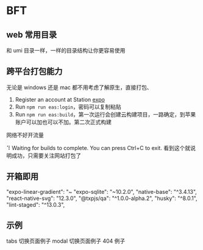 # BFT

## web 常用目录

和 umi 目录一样，一样的目录结构让你更容易使用

## 跨平台打包能力

无论是 windows 还是 mac 都不用考虑了解原生，直接打包、

1. Register an account at Station [expo](https://expo.dev/)
2. Run `npm run eas:login`，密码可以复制粘贴
3. Run `npm run eas:build`，第一次运行会创建云构建项目，一路确定，到苹果账户可以加也可以不加。第二次正式构建

网络不好开流量

⠹ Waiting for builds to complete. You can press Ctrl+C to exit.
看到这个就说明成功，只需要关注网站打包了

## 开箱即用

"expo-linear-gradient": "~
"expo-sqlite": "~10.2.0",
"native-base": "^3.4.13",
"react-native-svg": "12.3.0",
"@txpjs/qa": "^1.0.0-alpha.2",
"husky": "^8.0.1",
"lint-staged": "^13.0.3",

## 示例

tabs 切换页面例子
modal 切换页面例子
404 例子

